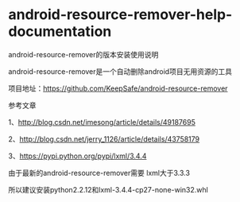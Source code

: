 # android-resource-remover-help-documentation
android-resource-remover的版本安装使用说明

android-resource-remover是一个自动删除android项目无用资源的工具

项目地址：https://github.com/KeepSafe/android-resource-remover

参考文章

1、http://blog.csdn.net/imesong/article/details/49187695

2、http://blog.csdn.net/jerry_1126/article/details/43758179

3、https://pypi.python.org/pypi/lxml/3.4.4

由于最新的android-resource-remover需要 lxml大于3.3.3

所以建议安装python2.2.12和lxml-3.4.4-cp27-none-win32.whl
